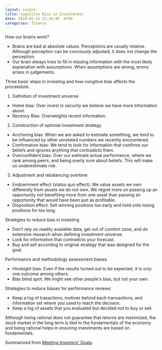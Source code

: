 ```yaml
---
layout: single
title: Cognitive Bias in Investmnets
date: 2018-05-15 12:24:40 -0700
categories: finance
---
```


How our brains work?
- Brains are bad at absolute values. Perceptions are usually relative. Although perception can be conciously adjusted, it does not change the perception.
- Our brain always tries to fill in missing information with the most likely explanation with assumptions. When assumptions are wrong, errors arises in judgements.

Three basic steps in investing and how congitive bias affects the proceedure.
1. Definition of investment universe
  - Home bias: Over invest in security we believe we have more information about.
  - Recency Bias: Overweights recent information.
2. Construction of optimial investment strategy
  - Anchoring bias: When we are asked to estimate something, we tend to be influenced by other unrelated numbers we recently encountered.
  - Confirmation bias: We tend to look for information that confirms our beliefs and ignores anything that contradicts them.
  - Overconfident bias: Over our estimate actual performance, where we rank among peers, and being overly sure about beliefs. This will make us underestimate risk.
3. Adjustment and rebalancing overtime
  - Endownment effect (status quo effect): We value assets we own differently from assets we do not own. We regret more on passing up an opportunity not benefiting more from one asset than passing an opportunity that would have been just as profitable.
  - Disposition effect: Sell winning positions too early and hold onto losing positions for too long.

Strategies to reduce bias in investing
- Don't rely on readily available data, get out of comfort zone, and do extensive research when defining investment universe.
- Look for information that contradicts your forecast.
- Buy and sell according to original strategy that was designed for the goal.

Performance and methodology assessment biases
- Hindsight bias: Even if the results turned out to be expected, it is only one outcome among others.
- Bias blind spot: We might see other people's bias, but not your own.

Strategies to reduce biases for performance reviews
- Keep a log of trasactions, motives behind each transactions, and information set where you used to reach the decision. 
- Keep a log of assets that you evaluated but decided not to buy or sell.

Although being rational does not guarantee that returns are maximized, the stock market in the long term is tied to the fundamentals of the economy and being rational helps in ensuring investments are based on fundamentals.


Summarized from [Meeting Investors' Goals](https://www.coursera.org/learn/meeting-investors-goals).

